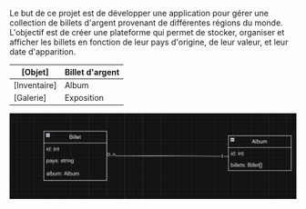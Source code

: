 Le but de ce projet est de développer une application pour gérer une collection de billets d'argent provenant de différentes régions du monde. L'objectif est de créer une plateforme qui permet de stocker, organiser et afficher les billets en fonction de leur pays d'origine, de leur valeur, et leur date d'apparition.

| [Objet]      | Billet d'argent |
|--------------|-----------------|
| [Inventaire] | Album           |
| [Galerie]    | Exposition      |

![alt text](image.png)
